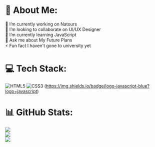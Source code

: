 # 💫 About Me:
🔭 I’m currently working on Natours<br>👯 I’m looking to collaborate on UI/UX Designer<br>🌱 I’m currently learning JavaScript<br>💬 Ask me about My Future Plans<br>⚡ Fun fact I haven't gone to university yet


# 💻 Tech Stack:
![HTML5](https://img.shields.io/badge/html5-%23E34F26.svg?style=flat-square&logo=html5&logoColor=white) ![CSS3](https://img.shields.io/badge/css3-%231572B6.svg?style=flat-square&logo=css3&logoColor=white) (https://img.shields.io/badge/logo-javascript-blue?logo=javascript)
# 📊 GitHub Stats:
![](https://github-readme-stats.vercel.app/api?username=sigma-cmxi&theme=tokyonight&hide_border=false&include_all_commits=true&count_private=false)<br/>
![](https://github-readme-streak-stats.herokuapp.com/?user=sigma-cmxi&theme=tokyonight&hide_border=false)<br/>
![](https://github-readme-stats.vercel.app/api/top-langs/?username=sigma-cmxi&theme=tokyonight&hide_border=false&include_all_commits=true&count_private=false&layout=compact)
